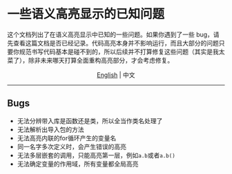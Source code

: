 # 一些语义高亮显示的已知问题

这个文档列出了在语义高亮显示中已知的一些问题。如果你遇到了一些 bug，请先查看这篇文档是否已经记录。代码高亮本身并不影响运行，而且大部分的问题只要你规范书写代码基本是碰不到的，所以后续并不打算修复这些问题（其实是我太菜了），除非未来哪天打算全面重构高亮部分，才会考虑修复。

<div align="center"><a href="./SemanticHighlighting-en.md">English</a> | 中文</div>

---

## Bugs

-   无法分辨带入库是函数还是类，所以全当作类名处理了
-   无法解析出导入包的方法
-   无法高亮内联的for循环产生的变量名
-   同一名字多次定义时，会产生错误的高亮
-   无法多层嵌套的调用，只能高亮第一层，例如`a.b`或者`a.b()`
-   无法确定变量的作用域，所有变量都全局高亮
